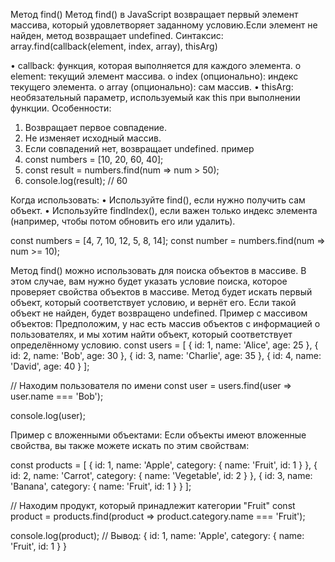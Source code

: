 
Метод find()
Метод find() в JavaScript возвращает первый элемент массива, который удовлетворяет заданному условию.Если элемент не найден, метод возвращает undefined.
Синтаксис:
array.find(callback(element, index, array), thisArg)

•	callback: функция, которая выполняется для каждого элемента.
o	element: текущий элемент массива.
o	index (опционально): индекс текущего элемента.
o	array (опционально): сам массив.
•	thisArg: необязательный параметр, используемый как this при выполнении функции.
Особенности:
1.	Возвращает первое совпадение.
2.	Не изменяет исходный массив.
3.	Если совпадений нет, возвращает undefined.
пример
4.	const numbers = [10, 20, 60, 40];
5.	const result = numbers.find(num => num > 50);
6.	console.log(result); // 60

Когда использовать:
•	Используйте find(), если нужно получить сам объект. 
•	Используйте findIndex(), если важен только индекс элемента (например, чтобы потом обновить его или удалить).

const numbers = [4, 7, 10, 12, 5, 8, 14];
const number = numbers.find(num => num >= 10);


Метод find() можно использовать для поиска объектов в массиве. В этом случае, вам нужно будет указать условие поиска, которое проверяет свойства объектов в массиве. Метод будет искать первый объект, который соответствует условию, и вернёт его. Если такой объект не найден, будет возвращено undefined.
Пример с массивом объектов:
Предположим, у нас есть массив объектов с информацией о пользователях, и мы хотим найти объект, который соответствует определённому условию.
const users = [
    { id: 1, name: 'Alice', age: 25 },
    { id: 2, name: 'Bob', age: 30 },
    { id: 3, name: 'Charlie', age: 35 },
    { id: 4, name: 'David', age: 40 }
];

// Находим пользователя по имени
const user = users.find(user => user.name === 'Bob');

console.log(user);

Пример с вложенными объектами:
Если объекты имеют вложенные свойства, вы также можете искать по этим свойствам:

const products = [
    { id: 1, name: 'Apple', category: { name: 'Fruit', id: 1 } },
    { id: 2, name: 'Carrot', category: { name: 'Vegetable', id: 2 } },
    { id: 3, name: 'Banana', category: { name: 'Fruit', id: 1 } }
];

// Находим продукт, который принадлежит категории "Fruit"
const product = products.find(product => product.category.name === 'Fruit');

console.log(product);
// Вывод: { id: 1, name: 'Apple', category: { name: 'Fruit', id: 1 } }

